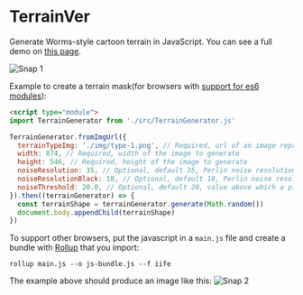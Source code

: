 # TerrainVer
Generate Worms-style cartoon terrain in JavaScript. You can see a full demo on [this page](https://juliango202.com/terrainver/).

![Snap 1](https://juliango202.github.io/img/terrainver/terrain1.png)

Example to create a terrain mask(for browsers with [support for es6 modules](https://caniuse.com/es6-module)):
```html
<script type="module">
import TerrainGenerator from './src/TerrainGenerator.js'

TerrainGenerator.fromImgUrl({
  terrainTypeImg: './img/type-1.png', // Required, url of an image representing a terrain type
  width: 874, // Required, width of the image to generate
  height: 546, // Required, height of the image to generate
  noiseResolution: 35, // Optional, default 35, Perlin noise resolution in terrain-type image 'blue' area
  noiseResolutionBlack: 18, // Optional, default 18, Perlin noise resolution in terrain-type 'black' area
  noiseThreshold: 20.0, // Optional, default 20, value above which a pixel is set to noise
}).then((terrainGenerator) => {
  const terrainShape = terrainGenerator.generate(Math.random())
  document.body.appendChild(terrainShape)
})
```

To support other browsers, put the javascript in a `main.js` file and create a bundle with [Rollup](https://rollupjs.org) that you import:
```
rollup main.js --o js-bundle.js --f iife
```

The example above should produce an image like this:
![Snap 2](https://juliango202.github.io/img/terrainver/shape.png)

